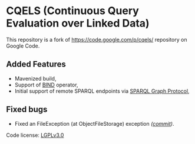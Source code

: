 CQELS (Continuous Query Evaluation over Linked Data)
=====

This repository is a fork of https://code.google.com/p/cqels/ repository on Google Code.

Added Features
---------
* Mavenized build,
* Support of [BIND](http://www.w3.org/TR/sparql11-query/#bind) operator,
* Initial support of remote SPARQL endpoints via [SPARQL Graph Protocol](http://www.w3.org/TR/sparql11-http-rdf-update/),

Fixed bugs
---------------
* Fixed an FileException (at ObjectFileStorage) exception _([commit](https://github.com/KMax/cqels/commit/4382fe7e2f15a8c205a47ab3cd0e25842e558c30))_.

Code license: [LGPLv3.0](https://github.com/KMax/cqels/blob/master/LICENSE)
